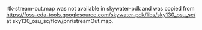 rtk-stream-out.map was not available in skywater-pdk and was copied from https://foss-eda-tools.googlesource.com/skywater-pdk/libs/sky130_osu_sc/ at sky130_osu_sc/flow/pnr/streamOut.map.